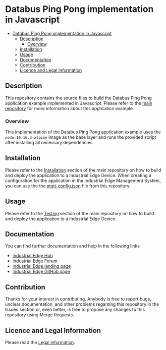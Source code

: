 # Databus Ping Pong implementation in Javascript



- [Databus Ping Pong implementation in Javascript](#databus-ping-pong-implementation-in-javascript)
  * [Description](#description)
    + [Overview](#overview)
  * [Installation](#installation)
  * [Usage](#usage)
  * [Documentation](#documentation)
  * [Contribution](#contribution)
  * [Licence and Legal Information](#licence-and-legal-information)

## Description
This repository contains the source files to build the Databus Ping Pong application example implemented in Javascript. Please refer to the [main repository](https://github.com/industrial-edge/databus-ping-pong) for more information about this application example.

### Overview

This implementation of the Databus Ping Pong application example uses the ``node:10.16.3-alpine`` image as the base layer and runs the provided script after installing all necessary dependencies.


## Installation

Please refer to the [Installation](https://github.com/industrial-edge/databus-ping-pong/blob/main/docs/Installation.md) section of the main repository on how to build and deploy the application to a Industrial Edge Device.
When creating a configuration for the application in the Industrial Edge Management System, you can use the the [mqtt-config.json](cfg-data/mqtt-config.json) file from this repository.

## Usage

Please refer to the [Testing](https://github.com/industrial-edge/databus-ping-pong/blob/main/docs/Installation.md#testing-the-application-using-simatic-flow-creator) section of the main repository on how to build and deploy the application to a Industrial Edge Device.

## Documentation

  
You can find further documentation and help in the following links
  - [Industrial Edge Hub](https://iehub.eu1.edge.siemens.cloud/#/documentation)
  - [Industrial Edge Forum](https://www.siemens.com/industrial-edge-forum)
  - [Industrial Edge landing page](https://new.siemens.com/global/en/products/automation/topic-areas/industrial-edge/simatic-edge.html)
  - [Industrial Edge GitHub page](https://github.com/industrial-edge)
  
## Contribution

Thanks for your interest in contributing. Anybody is free to report bugs, unclear documentation, and other problems regarding this repository in the Issues section or, even better, is free to propose any changes to this repository using Merge Requests.

## Licence and Legal Information

Please read the [Legal information](LICENSE.md).